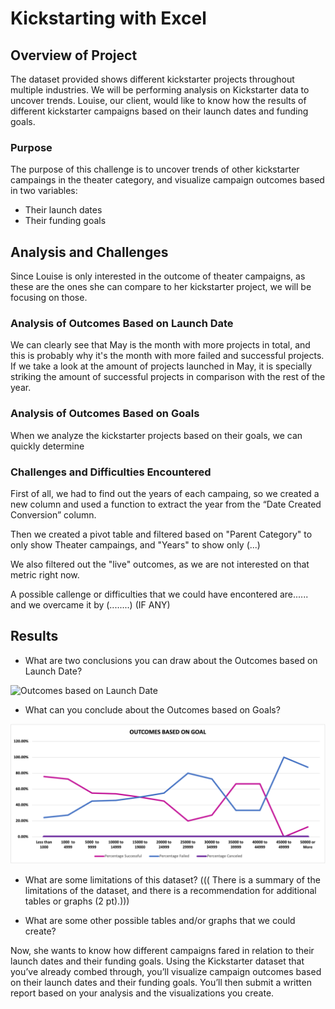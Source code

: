 # Kickstarting with Excel

## Overview of Project
The dataset provided shows different kickstarter projects throughout multiple industries.
We will be performing analysis on Kickstarter data to uncover trends.
Louise, our client, would like to know how the results of different kickstarter campaigns based on their launch dates and funding goals.

### Purpose
The purpose of this challenge is to uncover trends of other kickstarter campaings in the theater category, and visualize campaign outcomes based in two variables:
- Their launch dates
- Their funding goals
 

## Analysis and Challenges
Since Louise is only interested in the outcome of theater campaigns, as these are the ones she can compare to her kickstarter project, we will be focusing on those.

### Analysis of Outcomes Based on Launch Date
We can clearly see that May is the month with more projects in total, and this is probably why it's the month with more failed and successful projects. If we take a look at the amount of projects launched in May, it is specially striking the amount of successful projects in comparison with the rest of the year.

### Analysis of Outcomes Based on Goals
When we analyze the kickstarter projects based on their goals, we can quickly determine 


### Challenges and Difficulties Encountered
First of all, we had to find out the years of each campaing, so we created a new column and used a function to extract the year from the “Date Created Conversion” column.

Then we created a pivot table and filtered based on "Parent Category" to only show Theater campaings, and "Years" to show only (...)

We also filtered out the "live" outcomes, as we are not interested on that metric right now.

A possible callenge or difficulties that we could have encontered are...... and we overcame it by (........) (IF ANY)



## Results



- What are two conclusions you can draw about the Outcomes based on Launch Date?

![Outcomes based on Launch Date]()

- What can you conclude about the Outcomes based on Goals?

![Outcomes based on Goals](https://github.com/sofiwolfes/kickstarter-analysis/blob/main/Challenge/Resources/Outcomes_vs_Goals.png)

- What are some limitations of this dataset?
        (((	There is a summary of the limitations of the dataset, and there is a recommendation for additional tables or graphs (2 pt).)))

- What are some other possible tables and/or graphs that we could create?


Now, she wants to know how different campaigns fared in relation to their launch dates and their funding goals. Using the Kickstarter dataset that you’ve already combed through, you’ll visualize campaign outcomes based on their launch dates and their funding goals. You’ll then submit a written report based on your analysis and the visualizations you create.
